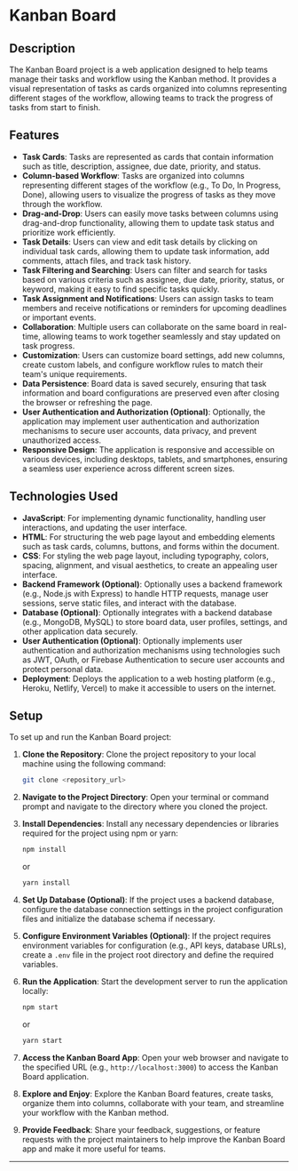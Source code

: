 # Kanban Board

## Description

The Kanban Board project is a web application designed to help teams manage their tasks and workflow using the Kanban method. It provides a visual representation of tasks as cards organized into columns representing different stages of the workflow, allowing teams to track the progress of tasks from start to finish.

## Features

- **Task Cards**: Tasks are represented as cards that contain information such as title, description, assignee, due date, priority, and status.
- **Column-based Workflow**: Tasks are organized into columns representing different stages of the workflow (e.g., To Do, In Progress, Done), allowing users to visualize the progress of tasks as they move through the workflow.
- **Drag-and-Drop**: Users can easily move tasks between columns using drag-and-drop functionality, allowing them to update task status and prioritize work efficiently.
- **Task Details**: Users can view and edit task details by clicking on individual task cards, allowing them to update task information, add comments, attach files, and track task history.
- **Task Filtering and Searching**: Users can filter and search for tasks based on various criteria such as assignee, due date, priority, status, or keyword, making it easy to find specific tasks quickly.
- **Task Assignment and Notifications**: Users can assign tasks to team members and receive notifications or reminders for upcoming deadlines or important events.
- **Collaboration**: Multiple users can collaborate on the same board in real-time, allowing teams to work together seamlessly and stay updated on task progress.
- **Customization**: Users can customize board settings, add new columns, create custom labels, and configure workflow rules to match their team's unique requirements.
- **Data Persistence**: Board data is saved securely, ensuring that task information and board configurations are preserved even after closing the browser or refreshing the page.
- **User Authentication and Authorization (Optional)**: Optionally, the application may implement user authentication and authorization mechanisms to secure user accounts, data privacy, and prevent unauthorized access.
- **Responsive Design**: The application is responsive and accessible on various devices, including desktops, tablets, and smartphones, ensuring a seamless user experience across different screen sizes.

## Technologies Used

- **JavaScript**: For implementing dynamic functionality, handling user interactions, and updating the user interface.
- **HTML**: For structuring the web page layout and embedding elements such as task cards, columns, buttons, and forms within the document.
- **CSS**: For styling the web page layout, including typography, colors, spacing, alignment, and visual aesthetics, to create an appealing user interface.
- **Backend Framework (Optional)**: Optionally uses a backend framework (e.g., Node.js with Express) to handle HTTP requests, manage user sessions, serve static files, and interact with the database.
- **Database (Optional)**: Optionally integrates with a backend database (e.g., MongoDB, MySQL) to store board data, user profiles, settings, and other application data securely.
- **User Authentication (Optional)**: Optionally implements user authentication and authorization mechanisms using technologies such as JWT, OAuth, or Firebase Authentication to secure user accounts and protect personal data.
- **Deployment**: Deploys the application to a web hosting platform (e.g., Heroku, Netlify, Vercel) to make it accessible to users on the internet.

## Setup

To set up and run the Kanban Board project:

1. **Clone the Repository**: Clone the project repository to your local machine using the following command:

   ```bash
   git clone <repository_url>
   ```

2. **Navigate to the Project Directory**: Open your terminal or command prompt and navigate to the directory where you cloned the project.

3. **Install Dependencies**: Install any necessary dependencies or libraries required for the project using npm or yarn:

   ```bash
   npm install
   ```

   or

   ```bash
   yarn install
   ```

4. **Set Up Database (Optional)**: If the project uses a backend database, configure the database connection settings in the project configuration files and initialize the database schema if necessary.

5. **Configure Environment Variables (Optional)**: If the project requires environment variables for configuration (e.g., API keys, database URLs), create a `.env` file in the project root directory and define the required variables.

6. **Run the Application**: Start the development server to run the application locally:

   ```bash
   npm start
   ```

   or

   ```bash
   yarn start
   ```

7. **Access the Kanban Board App**: Open your web browser and navigate to the specified URL (e.g., `http://localhost:3000`) to access the Kanban Board application.

8. **Explore and Enjoy**: Explore the Kanban Board features, create tasks, organize them into columns, collaborate with your team, and streamline your workflow with the Kanban method.

9. **Provide Feedback**: Share your feedback, suggestions, or feature requests with the project maintainers to help improve the Kanban Board app and make it more useful for teams.

---